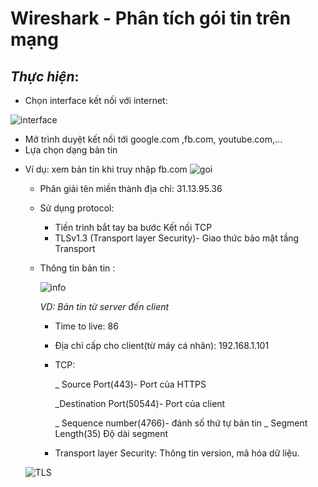 # Wireshark - Phân tích gói tin trên mạng

## ***Thực hiện***:

- Chọn interface kết nối với internet:

![interface](https://raw.githubusercontent.com/vinhducnguyen1708/Internship-VNPT-IT/master/images/wsh4.png)

- Mở trình duyệt kết nối tới google.com ,fb.com, youtube.com,...
- Lựa chọn dạng bản tin

+ Ví dụ: xem bản tin khi truy nhập fb.com
     ![goi](https://raw.githubusercontent.com/vinhducnguyen1708/Internship-VNPT-IT/master/images/wireshark.png)
     + Phân giải tên miền thành địa chỉ: 31.13.95.36
     + Sử dụng protocol:
        
       + Tiến trình bắt tay ba bước Kết nối TCP 
       + TLSv1.3 (Transport layer Security)- Giao thức bảo mật tầng Transport
    + Thông tin bản tin :
      
      ![info](https://raw.githubusercontent.com/vinhducnguyen1708/Internship-VNPT-IT/master/images/wsh3.png)
      
      *VD: Bản tin từ server đến client*
      + Time to live: 86
      + Địa chỉ cấp cho client(từ máy cá nhân): 192.168.1.101
      + TCP:

         _ Source Port(443)- Port của HTTPS
         
         _Destination Port(50544)- Port của client
         
         _ Sequence number(4766)- đánh số thứ tự bản tin
         _ Segment Length(35) Độ dài segment
      + Transport layer Security: Thông tin version, mã hóa dữ liệu.
      
     ![TLS](https://raw.githubusercontent.com/vinhducnguyen1708/Internship-VNPT-IT/master/images/wsh2.png)
      
